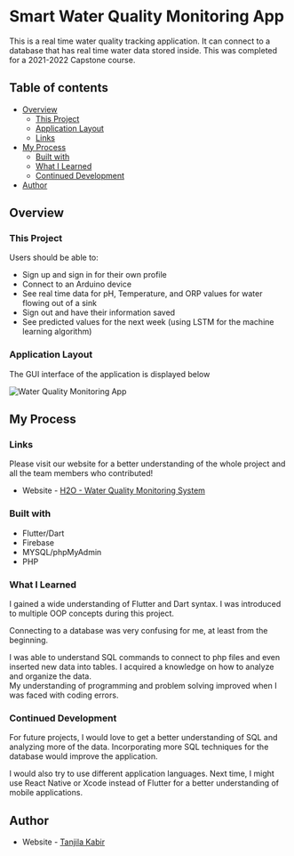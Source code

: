 # Smart Water Quality Monitoring App

This is a real time water quality tracking application. It can connect to a database that has real time water data stored inside. This was completed for a 2021-2022 Capstone course.

## Table of contents

- [Overview](#overview)
  - [This Project](#this-project)
  - [Application Layout](#application-layout)
  - [Links](#links)
- [My Process](#my-process)
  - [Built with](#built-with)
  - [What I Learned](#what-i-learned)
  - [Continued Development](#continued-development)
- [Author](#author)


## Overview

### This Project

Users should be able to:

- Sign up and sign in for their own profile
- Connect to an Arduino device
- See real time data for pH, Temperature, and ORP values for water flowing out of a sink
- Sign out and have their information saved
- See predicted values for the next week (using LSTM for the machine learning algorithm)

### Application Layout

The GUI interface of the application is displayed below <br/>

![Water Quality Monitoring App](https://user-images.githubusercontent.com/70307218/167204247-c89202ca-aff7-493f-bc90-0659831f56ec.png)

## My Process

### Links

Please visit our website for a better understanding of the whole project and all the team members who contributed!

- Website - [H2O - Water Quality Monitoring System](https://h2owaterquality.com/)

### Built with

- Flutter/Dart
- Firebase
- MYSQL/phpMyAdmin
- PHP

### What I Learned

I gained a wide understanding of Flutter and Dart syntax. I was introduced to multiple OOP concepts during this project. <br/> 

Connecting to a database was very confusing for me, at least from the beginning. <br/>

I was able to understand SQL commands to connect to php files and even inserted new data into tables. I acquired a knowledge on how to analyze and organize the data.  <br/>
My understanding of programming and problem solving improved when I was faced with coding errors. 

### Continued Development

For future projects, I would love to get a better understanding of SQL and analyzing more of the data. Incorporating more SQL techniques for the database would improve the application. <br/>

I would also try to use different application languages. Next time, I might use React Native or Xcode instead of Flutter for a better understanding of mobile applications. 

## Author

- Website - [Tanjila Kabir](https://tanjilak.github.io)



